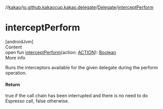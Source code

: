//[kakao](../../../index.md)/[io.github.kakaocup.kakao.delegate](../index.md)/[Delegate](index.md)/[interceptPerform](intercept-perform.md)



# interceptPerform  
[androidJvm]  
Content  
open fun [interceptPerform](intercept-perform.md)(action: [ACTION](index.md)): [Boolean](https://kotlinlang.org/api/latest/jvm/stdlib/kotlin/-boolean/index.html)  
More info  


Runs the interceptors available for the given delegate during the perform operation.



#### Return  


true if the call chain has been interrupted and there is no need to do Espresso call,     false otherwise.

  



